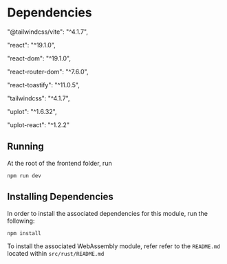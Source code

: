 # Dependencies
"@tailwindcss/vite": "^4.1.7",

"react": "^19.1.0",

"react-dom": "^19.1.0",

"react-router-dom": "^7.6.0",

"react-toastify": "^11.0.5",

"tailwindcss": "^4.1.7",

"uplot": "^1.6.32",

"uplot-react": "^1.2.2"

## Running
At the root of the frontend folder, run
```
npm run dev
```

## Installing Dependencies

In order to install the associated dependencies for this module, run the following:

```
npm install
```

To install the associated WebAssembly module, refer refer to the `README.md` located within `src/rust/README.md`